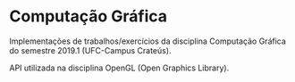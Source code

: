 # Computação Gráfica

Implementações de trabalhos/exercícios da disciplina Computação Gráfica do semestre 2019.1 (UFC-Campus Crateús).

API utilizada na disciplina OpenGL (Open Graphics Library).

